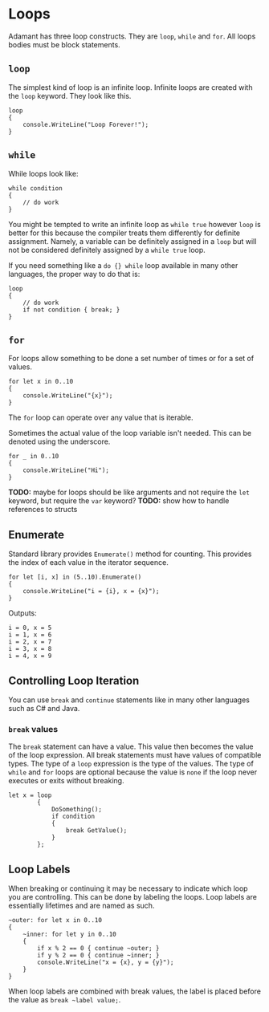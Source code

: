 # Loops

Adamant has three loop constructs. They are `loop`, `while` and `for`. All loops bodies must be block statements.

## `loop`

The simplest kind of loop is an infinite loop. Infinite loops are created with the `loop` keyword. They look like this.

    loop
    {
        console.WriteLine("Loop Forever!");
    }

## `while`

While loops look like:

    while condition
    {
        // do work
    }

You might be tempted to write an infinite loop as `while true` however `loop` is better for this because the compiler treats them differently for definite assignment. Namely, a variable can be definitely assigned in a `loop` but will not be considered definitely assigned by a `while true` loop.

If you need something like a `do {} while` loop available in many other languages, the proper way to do that is:

    loop
    {
        // do work
        if not condition { break; }
    }

## `for`

For loops allow something to be done a set number of times or for a set of values.

    for let x in 0..10
    {
        console.WriteLine("{x}");
    }

The `for` loop can operate over any value that is iterable.

Sometimes the actual value of the loop variable isn't needed. This can be denoted using the underscore.

    for _ in 0..10
    {
        console.WriteLine("Hi");
    }

**TODO:** maybe for loops should be like arguments and not require the `let` keyword, but require the `var` keyword?
**TODO:** show how to handle references to structs

## Enumerate

Standard library provides `Enumerate()` method for counting. This provides the index of each value in the iterator sequence.

    for let [i, x] in (5..10).Enumerate()
    {
        console.WriteLine("i = {i}, x = {x}");
    }

Outputs:

    i = 0, x = 5
    i = 1, x = 6
    i = 2, x = 7
    i = 3, x = 8
    i = 4, x = 9

## Controlling Loop Iteration

You can use `break` and `continue` statements like in many other languages such as C# and Java.

### `break` values

The `break` statement can have a value. This value then becomes the value of the loop expression. All break statements must have values of compatible types. The type of a `loop` expression is the type of the values. The type of `while` and `for` loops are optional because the value is `none` if the loop never executes or exits without breaking.

    let x = loop
            {
                DoSomething();
                if condition
                {
                    break GetValue();
                }
            };

## Loop Labels

When breaking or continuing it may be necessary to indicate which loop you are controlling. This can be done by labeling the loops. Loop labels are essentially lifetimes and are named as such.

    ~outer: for let x in 0..10
    {
        ~inner: for let y in 0..10
        {
            if x % 2 == 0 { continue ~outer; }
            if y % 2 == 0 { continue ~inner; }
            console.WriteLine("x = {x}, y = {y}");
        }
    }

When loop labels are combined with break values, the label is placed before the value as `break ~label value;`.
